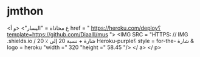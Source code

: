 # jmthon

<ع محاذاة = "اليسار"> <و أ href = " https://heroku.com/deploy؟template=https://github.com/Diaalll/mus "> <IMG SRC = "HTTPS: // IMG .shields.io / شارة + نسبة 20 إلى ٪ 20 Heroku-purple؟ style = for-the- شارة & logo = heroku "width =" 320 "height =" 58.45 "/> </ a> </ p>
